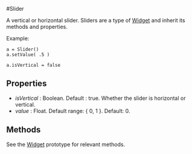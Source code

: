 #Slider

A vertical or horizontal slider. Sliders are a type of [Widget][widget] and inherit its methods and properties.

Example:
```
a = Slider()
a.setValue( .5 )

a.isVertical = false
```

## Properties

* _isVertical_ : Boolean. Default : true. Whether the slider is horizontal or vertical.
* _value_  : Float. Default range: { 0, 1 }. Default: 0.

## Methods

See the [Widget][widget] prototype for relevant methods.

[widget]: javascript:Gibber.Environment.Docs.openFile('interface','Widget')